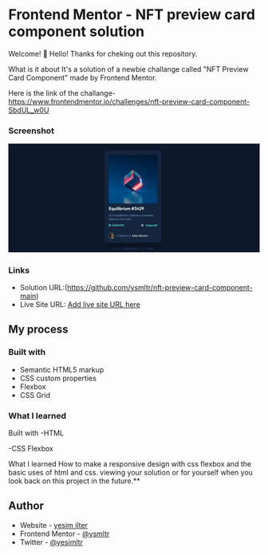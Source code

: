 # Frontend Mentor - NFT preview card component solution
Welcome! 👋
Hello! Thanks for cheking out this repository.

What is it about
It's a solution of a newbie challange called "NFT Preview Card Component" made by Frontend Mentor.

Here is the link of the challange- https://www.frontendmentor.io/challenges/nft-preview-card-component-SbdUL_w0U 
### Screenshot

![alt text](image.png)

### Links

- Solution URL:(https://github.com/ysmltr/nft-preview-card-component-main)
- Live Site URL: [Add live site URL here](https://your-live-site-url.com)

## My process

### Built with

- Semantic HTML5 markup
- CSS custom properties
- Flexbox
- CSS Grid


### What I learned

Built with
-HTML

-CSS Flexbox

What I learned
How to make a responsive design with css flexbox and the basic uses of html and css. viewing your solution or for yourself when you look back on this project in the future.**

## Author

- Website - [yesim ilter](https://yesimilter.me)
- Frontend Mentor - [@ysmltr](https://www.frontendmentor.io/profile/ysmltr)
- Twitter - [@yesimltr](https://twitter.com/yesimltr)


